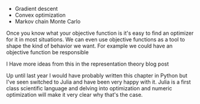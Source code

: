 
* Gradient descent
* Convex optimization 
* Markov chain Monte Carlo

Once you know what your objective function is it's easy to find an optimizer for it in most situations. We can even use objective functions as a tool to shape the kind of behavior we want. For example we could have an objective function be responsible

I Have more ideas from this in the representation theory blog post

Up until last year I would have probably written this chapter in Python but I've seen switched to Julia and have been very happy with it. Julia is a first class scientific language and delving into optimization and numeric optimization will make it very clear why that's the case.